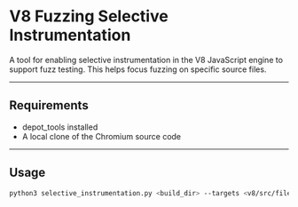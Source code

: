# V8 Fuzzing Selective Instrumentation

A tool for enabling selective instrumentation in the V8 JavaScript engine to support fuzz testing. This helps focus fuzzing on specific source files.

---

## Requirements
- depot_tools installed
- A local clone of the Chromium source code

---

## Usage

```bash
python3 selective_instrumentation.py <build_dir> --targets <v8/src/file1.cc> <v8/src/file2.cc> ...